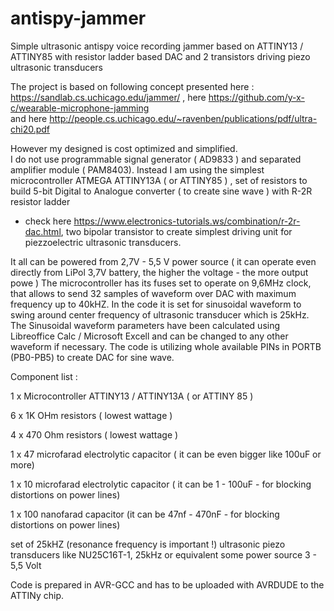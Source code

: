 # antispy-jammer
Simple ultrasonic antispy voice recording jammer based on ATTINY13 / ATTINY85 with resistor ladder based DAC and 2 transistors driving piezo ultrasonic transducers

The project is based on following concept presented here : https://sandlab.cs.uchicago.edu/jammer/  , 
here https://github.com/y-x-c/wearable-microphone-jamming  
and here  http://people.cs.uchicago.edu/~ravenben/publications/pdf/ultra-chi20.pdf

However my designed is cost optimized and simplified.  
I do not use programmable signal generator ( AD9833 ) and separated amplifier module ( PAM8403). 
Instead I am using the simplest microcontroller ATMEGA ATTINY13A ( or ATTINY85 ) , 
set of resistors to build 5-bit Digital to Analogue converter ( to create sine wave ) with R-2R resistor ladder 
- check here https://www.electronics-tutorials.ws/combination/r-2r-dac.html, 
two bipolar transistor to create simplest driving unit for piezzoelectric ultrasonic transducers. 

It all can be powered from 2,7V - 5,5 V power source ( it can operate even directly from LiPol 3,7V battery, the higher the voltage - the more output powe )
The microcontroller has its fuses set to operate on 9,6MHz clock, that allows to send 32 samples of waveform over DAC with maximum frequency up to 40kHZ.
In the code it is set for sinusoidal waveform to swing around center frequency of ultrasonic transducer which is 25kHz. 
The Sinusoidal waveform parameters have been calculated using Libreoffice Calc / Microsoft Excell and can be changed to any other waveform if necessary.
The code is utilizing whole available PINs in PORTB (PB0-PB5) to create DAC for sine wave. 


Component list :

1 x Microcontroller ATTINY13 / ATTINY13A ( or ATTINY 85 ) 

6 x 1K OHm resistors ( lowest wattage )

4 x 470 Ohm resistors ( lowest wattage )

1 x 47 microfarad electrolytic capacitor ( it can be even bigger like 100uF or more)

1 x 10 microfarad electrolytic capacitor ( it can be 1 - 100uF - for blocking distortions on power lines)

1 x 100 nanofarad capacitor (it can be 47nf - 470nF - for blocking distortions on power lines)

set of 25kHZ (resonance frequency is important !)  ultrasonic piezo transducers like NU25C16T-1, 25kHz or equivalent
some power source 3 - 5,5 Volt 

Code is prepared in AVR-GCC and has to be uploaded with AVRDUDE to the ATTINy chip.

